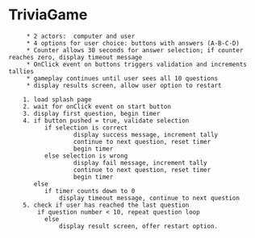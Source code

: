 # TriviaGame

         * 2 actors:  computer and user
         * 4 options for user choice: buttons with answers (A-B-C-D)
         * Counter allows 30 seconds for answer selection; if counter reaches zero, display timeout message
         * OnClick event on buttons triggers validation and increments tallies
         * gameplay continues until user sees all 10 questions
         * display results screen, allow user option to restart

        1. load splash page
        2. wait for onClick event on start button
        3. display first question, begin timer
        4. if button pushed = true, validate selection
              if selection is correct
                      display success message, increment tally
                      continue to next question, reset timer
                      begin timer
              else selection is wrong
                      display fail message, increment tally
                      continue to next question, reset timer
                      begin timer
           else
              if timer counts down to 0
                  display timeout message, continue to next question
        5. check if user has reached the last question
            if question number < 10, repeat question loop
              else
                  display result screen, offer restart option. 
